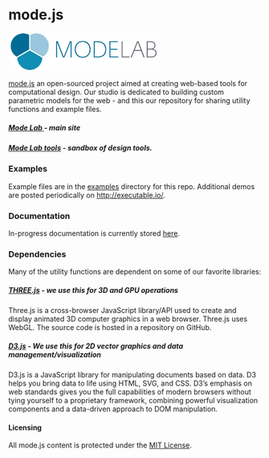 # mode.js
<a href="http://modelab.is/" target="_blank"><img src="/img/logo/MODELAB_Logo-Horizontal.png" alt="logo" width= "300"/></a>

<a href="https://github.com/modelab/mode.js">mode.js</a> an open-sourced project aimed at creating web-based tools for computational design. Our studio is dedicated to building custom parametric models for the web - and this our repository for sharing utility functions and example files.

##### <a href="http://modelab.is/news/" target="_blank">Mode Lab </a> - main site
##### <a href="http://executable.io/" target="_blank">Mode Lab tools</a> - sandbox of design tools.

### Examples
Example files are in the <a href="https://github.com/modelab/mode.js/tree/master/examples" target="_blank">examples</a> directory for this repo.  Additional demos are posted periodically on <a href="http://executable.io/" target="_blank">http://executable.io/</a>.

### Documentation
In-progress documentation is currently stored <a href="http://executable.io/html/mode-js/doc/MODE.html" target="_blank">here</a>.

### Dependencies
Many of the utility functions are dependent on some of our favorite libraries:
##### <a href="http://threejs.org/" target="_blank">THREE.js</a> - we use this for 3D and GPU operations
Three.js is a cross-browser JavaScript library/API used to create and display animated 3D computer graphics in a web browser. Three.js uses WebGL. The source code is hosted in a repository on GitHub.
##### <a href="https://d3js.org/" target="_blank">D3.js</a> - We use this for 2D vector graphics and data management/visualization
D3.js is a JavaScript library for manipulating documents based on data. D3 helps you bring data to life using HTML, SVG, and CSS. D3’s emphasis on web standards gives you the full capabilities of modern browsers without tying yourself to a proprietary framework, combining powerful visualization components and a data-driven approach to DOM manipulation.

#### Licensing
All mode.js content is protected under the <a href="https://opensource.org/licenses/MIT" target="_blank">MIT License</a>.
